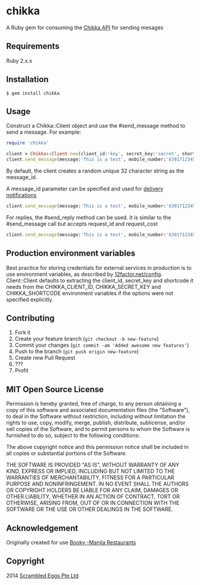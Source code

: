 chikka
======

A Ruby gem for consuming the [Chikka API](https://api.chikka.com) for sending mesages

## Requirements

  Ruby 2.x.x

## Installation

    $ gem install chikka

## Usage

Construct a Chikka::Client object and use the #send_message method to
send a message. For example:

```ruby
require 'chikka'

client = Chikka::Client.new(client_id:'key', secret_key:'secret', shortcode:'shortcode')
client.send_message(message:'This is a test', mobile_number:'639171234567')
```

By default, the client creates a random unique 32 character string as the message_id.

A message_id parameter can be specified and used for [delivery notifications](https://api.chikka.com/docs/handling-messages#delivery-notifications)

```ruby
client.send_message(message:'This is a test', mobile_number:'639171234567', message_id:'75c09eb7581588f578624ad9538cc6d3')
```

For replies, the #send_reply method can be used. It is similar to the #send_message call but accepts request_id and request_cost
```ruby
client.send_message(message:'This is a test', mobile_number:'639171234567', request_id: '504830303...83137', request_cost: 'P5.00')
```

## Production environment variables

Best practice for storing credentials for external services in production is
to use environment variables, as described by [12factor.net/config](http://12factor.net/config).
Client::Client defaults to extracting the client_id, secret_key and shortcode it needs from the
CHIKKA_CLIENT_ID,  CHIKKA_SECRET_KEY and CHIKKA_SHORTCODE environment variables if the
options were not specified explicitly.

## Contributing

1. Fork it
2. Create your feature branch (`git checkout -b new-feature`)
3. Commit your changes (`git commit -am 'Added awesome new features'`)
4. Push to the branch (`git push origin new-feature`)
5. Create new Pull Request
6. ???
7. Profit

## MIT Open Source License

Permission is hereby granted, free of charge, to any person obtaining a copy of this software and associated documentation files (the "Software"), to deal in the Software without restriction, including without limitation the rights to use, copy, modify, merge, publish, distribute, sublicense, and/or sell copies of the Software, and to permit persons to whom the Software is furnished to do so, subject to the following conditions:

The above copyright notice and this permission notice shall be included in all copies or substantial portions of the Software.

THE SOFTWARE IS PROVIDED "AS IS", WITHOUT WARRANTY OF ANY KIND, EXPRESS OR IMPLIED, INCLUDING BUT NOT LIMITED TO THE WARRANTIES OF MERCHANTABILITY, FITNESS FOR A PARTICULAR PURPOSE AND NONINFRINGEMENT. IN NO EVENT SHALL THE AUTHORS OR COPYRIGHT HOLDERS BE LIABLE FOR ANY CLAIM, DAMAGES OR OTHER LIABILITY, WHETHER IN AN ACTION OF CONTRACT, TORT OR OTHERWISE, ARISING FROM, OUT OF OR IN CONNECTION WITH THE SOFTWARE OR THE USE OR OTHER DEALINGS IN THE SOFTWARE.

## Acknowledgement
Originally created for use [Booky -Manila Restaurants](http://ph.phonebooky.com/)

## Copyright
2014 [Scrambled Eggs Pte Ltd](http://www.eggsapps.com)